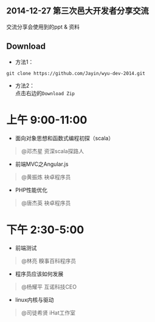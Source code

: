 2014-12-27 第三次邑大开发者分享交流
---
交流分享会使用到的ppt & 资料

Download
---

* 方法1：  
```shell
git clone https://github.com/Jayin/wyu-dev-2014.git  
```

* 方法2：  
点击右边的`Download Zip`

上午 9:00-11:00
==

* 面向对象思想和函数式编程初探（scala）
>@邓杰星 资深scala探路人

* 前端MVC之Angular.js
>@黄振炼 袂卓程序员

* PHP性能优化
>@唐杰英 袂卓程序员

下午 2:30-5:00
==

* 前端测试
>@林亮 糗事百科程序员

* 程序员应该如何发展
>@杨耀平 互诺科技CEO

* linux内核与驱动
>@司徒希贤 iHat工作室

